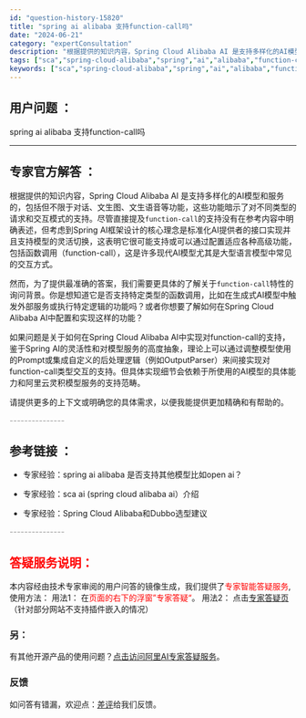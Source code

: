 ```yaml
---
id: "question-history-15820"
title: "spring ai alibaba 支持function-call吗"
date: "2024-06-21"
category: "expertConsultation"
description: "根据提供的知识内容，Spring Cloud Alibaba AI 是支持多样化的AI模型和服务的，包括但不限于对话、文生图、文生语音等功能，这些功能暗示了对不同类型的请求和交互模式的支持。尽管直接提及`function-call`的支持没有在参考内容中明确表述，但考虑到Spring AI框架设计的"
tags: ["sca","spring-cloud-alibaba","spring","ai","alibaba","function-call","支持"]
keywords: ["sca","spring-cloud-alibaba","spring","ai","alibaba","function-call","支持"]
---
```


## 用户问题 ： 
 spring ai alibaba 支持function-call吗  

---------------
## 专家官方解答 ：

根据提供的知识内容，Spring Cloud Alibaba AI 是支持多样化的AI模型和服务的，包括但不限于对话、文生图、文生语音等功能，这些功能暗示了对不同类型的请求和交互模式的支持。尽管直接提及`function-call`的支持没有在参考内容中明确表述，但考虑到Spring AI框架设计的核心理念是标准化AI提供者的接口实现并且支持模型的灵活切换，这表明它很可能支持或可以通过配置适应各种高级功能，包括函数调用（function-call），这是许多现代AI模型尤其是大型语言模型中常见的交互方式。

然而，为了提供最准确的答案，我们需要更具体的了解关于`function-call`特性的询问背景。你是想知道它是否支持特定类型的函数调用，比如在生成式AI模型中触发外部服务或执行特定逻辑的功能吗？或者你想要了解如何在Spring Cloud Alibaba AI中配置和实现这样的功能？

如果问题是关于如何在Spring Cloud Alibaba AI中实现对function-call的支持，鉴于Spring AI的灵活性和对模型服务的高度抽象，理论上可以通过调整模型使用的Prompt或集成自定义的后处理逻辑（例如OutputParser）来间接实现对function-call类型交互的支持。但具体实现细节会依赖于所使用的AI模型的具体能力和阿里云灵积模型服务的支持范畴。

请提供更多的上下文或明确您的具体需求，以便我能提供更加精确和有帮助的。


<font color="#949494">---------------</font> 


## 参考链接 ：

* 专家经验：spring ai alibaba 是否支持其他模型比如open ai？ 
 
 * 专家经验：sca ai (spring cloud alibaba ai）介绍 
 
 * 专家经验：Spring Cloud Alibaba和Dubbo选型建议 


 <font color="#949494">---------------</font> 
 


## <font color="#FF0000">答疑服务说明：</font> 

本内容经由技术专家审阅的用户问答的镜像生成，我们提供了<font color="#FF0000">专家智能答疑服务</font>,使用方法：
用法1： 在<font color="#FF0000">页面的右下的浮窗”专家答疑“</font>。
用法2： 点击[专家答疑页](https://answer.opensource.alibaba.com/docs/intro)（针对部分网站不支持插件嵌入的情况）
### 另：


有其他开源产品的使用问题？[点击访问阿里AI专家答疑服务](https://answer.opensource.alibaba.com/docs/intro)。
### 反馈
如问答有错漏，欢迎点：[差评](https://ai.nacos.io/user/feedbackByEnhancerGradePOJOID?enhancerGradePOJOId=15839)给我们反馈。
